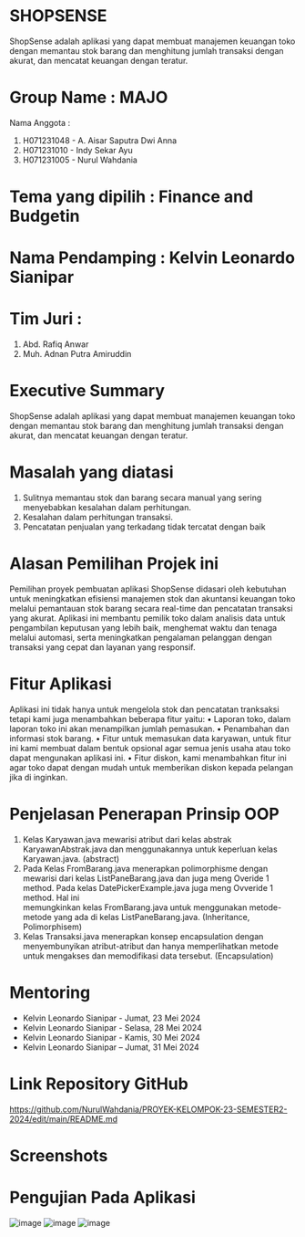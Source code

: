# SHOPSENSE
ShopSense adalah aplikasi yang dapat membuat manajemen keuangan toko dengan memantau stok barang dan menghitung jumlah transaksi dengan akurat, dan mencatat keuangan dengan teratur.

# Group Name : MAJO
Nama Anggota :
  1. H071231048 - A. Aisar Saputra Dwi Anna
  2. H071231010 - Indy Sekar Ayu
  3. H071231005 - Nurul Wahdania

# Tema yang dipilih : Finance and Budgetin

# Nama Pendamping : Kelvin Leonardo Sianipar

# Tim Juri :
  1. Abd. Rafiq Anwar
  2. Muh. Adnan Putra Amiruddin

# Executive Summary
ShopSense adalah aplikasi yang dapat membuat manajemen keuangan toko dengan memantau stok barang dan menghitung jumlah transaksi dengan akurat, dan mencatat keuangan dengan teratur.

# Masalah yang diatasi
  1. Sulitnya memantau stok dan barang secara manual yang  sering menyebabkan kesalahan dalam perhitungan.
  2. Kesalahan dalam perhitungan transaksi.
  3. Pencatatan penjualan yang terkadang tidak tercatat dengan baik

# Alasan Pemilihan Projek ini
Pemilihan proyek pembuatan aplikasi ShopSense didasari oleh kebutuhan untuk meningkatkan efisiensi manajemen stok dan akuntansi keuangan toko melalui pemantauan stok barang secara real-time dan pencatatan transaksi yang akurat. Aplikasi ini membantu pemilik toko dalam analisis data untuk pengambilan keputusan yang lebih baik, menghemat waktu dan tenaga melalui automasi, serta meningkatkan pengalaman pelanggan dengan transaksi yang cepat dan layanan yang responsif. 

# Fitur Aplikasi
Aplikasi ini tidak hanya untuk mengelola stok dan pencatatan tranksaksi tetapi kami juga menambahkan beberapa fitur yaitu: 
• Laporan toko, dalam laporan toko ini akan menampilkan jumlah pemasukan. 
• Penambahan  dan informasi stok barang. 
• Fitur untuk memasukan data karyawan, untuk fitur ini kami membuat dalam bentuk opsional agar semua jenis usaha atau toko dapat mengunakan aplikasi ini. 
• Fitur diskon, kami menambahkan fitur ini agar toko dapat dengan mudah untuk memberikan diskon kepada pelangan jika di inginkan. 

# Penjelasan Penerapan Prinsip OOP
  1. Kelas Karyawan.java mewarisi atribut dari kelas abstrak KaryawanAbstrak.java dan menggunakannya untuk keperluan kelas Karyawan.java. (abstract) 
  2. Pada Kelas FromBarang.java menerapkan polimorphisme dengan mewarisi dari kelas ListPaneBarang.java dan juga meng Overide 1 method. Pada kelas DatePickerExample.java juga meng Ovveride 1 method. Hal ini   
     memungkinkan kelas FromBarang.java untuk menggunakan metode-metode yang ada di kelas ListPaneBarang.java. (Inheritance, Polimorphisem) 
  3. Kelas Transaksi.java menerapkan konsep encapsulation dengan menyembunyikan atribut-atribut dan hanya memperlihatkan metode untuk mengakses dan memodifikasi data tersebut. (Encapsulation)

# Mentoring 
- Kelvin Leonardo Sianipar - Jumat, 23 Mei 2024
- Kelvin Leonardo Sianipar - Selasa, 28 Mei 2024
- Kelvin Leonardo Sianipar - Kamis, 30 Mei 2024
- Kelvin Leonardo Sianipar – Jumat, 31 Mei 2024

# Link Repository GitHub
https://github.com/NurulWahdania/PROYEK-KELOMPOK-23-SEMESTER2-2024/edit/main/README.md

# Screenshots



# Pengujian Pada Aplikasi
![image](https://github.com/NurulWahdania/PROYEK-KELOMPOK-23-SEMESTER2-2024/assets/143946709/f7ae2682-70fd-48bc-86d8-b0d6269afadb)
![image](https://github.com/NurulWahdania/PROYEK-KELOMPOK-23-SEMESTER2-2024/assets/143946709/995c7487-1560-411b-896c-a320fa09b248)
![image](https://github.com/NurulWahdania/PROYEK-KELOMPOK-23-SEMESTER2-2024/assets/143946709/68d9eb9c-e91a-4ca8-bf01-9562ef2b26f9)





